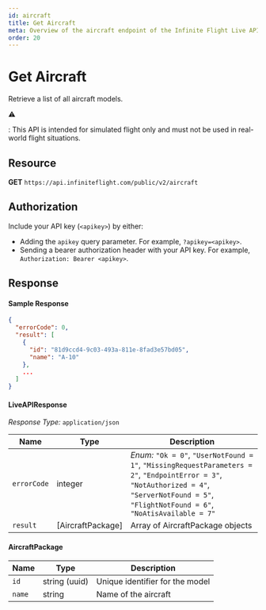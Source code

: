 ```yaml
---
id: aircraft
title: Get Aircraft
meta: Overview of the aircraft endpoint of the Infinite Flight Live API
order: 20
---
```


# Get Aircraft

Retrieve a list of all aircraft models.

⚠️

: This API is intended for simulated flight only and must not be used in real-world flight situations.

## Resource

**GET** `https://api.infiniteflight.com/public/v2/aircraft`

## Authorization

Include your API key (`<apikey>`) by either:

- Adding the `apikey` query parameter. For example, `?apikey=<apikey>`.
- Sending a bearer authorization header with your API key. For example, `Authorization: Bearer <apikey>`.

## Response

#### Sample Response

```json
{
  "errorCode": 0,
  "result": [
    {
      "id": "81d9ccd4-9c03-493a-811e-8fad3e57bd05",
      "name": "A-10"
    },
    ...
  ]
}
```

#### LiveAPIResponse

*Response Type:* `application/json`

| Name        | Type          | Description                                                  |
| ----------- | ------------- | ------------------------------------------------------------ |
| `errorCode` | integer       | _Enum:_ `"Ok = 0"`, `"UserNotFound = 1"`, `"MissingRequestParameters = 2"`, `"EndpointError = 3"`, `"NotAuthorized = 4"`, `"ServerNotFound = 5"`, `"FlightNotFound = 6"`, `"NoAtisAvailable = 7"` |
| `result`    | [AircraftPackage] | Array of AircraftPackage objects                                 |

#### AircraftPackage

| Name   | Type          | Description                     |
| ------ | ------------- | ------------------------------- |
| `id`   | string (uuid) | Unique identifier for the model |
| `name` | string        | Name of the aircraft            |
